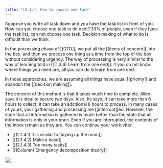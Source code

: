 ```yaml
---
title: "(2.1.4) How to choose one task"
---
```


Suppose you write all task down and you have the task list in front of you. How can you choose one task to do next?
33% of people, even if they have the task list, can not choose one task. Decision making of what to do is difficult than we think.

In the processing phase of [[GTD]], we put all the [[items of concern]] into the box, and then we process one thing at a time from the top of the box without considering urgency. The way of processing is very similar to the way of learning told in [[(1.3.4) Learn from one end]]: if you do not know where things you need are, all you can do is learn from one end.

In those approaches, we are assuming all things have equal [[priority]] and abandon the [[decision making]].

The concern of this method is that it takes much time to complete. Allen says it is ideal to secure two days. Also, he says, it can take more than 6 hours to collect, it can take an additional 8 hours to process. In many cases of yours, your gathering and processing are [[interrupt]]ed. However, the state that all information is gathered is much better than the state that all information is only in your brain. Even if you are interrupted, the contents of the inbox remain as they are. You can continue your work after.

- [[(2.1.4.1) It is similar to tidying up the room]]
- [[(2.1.4.2) Make a base]]
- [[(2.1.4.3) Too many tasks]]
- [[(Column) Emergency decomposition theory]]

<img src='https://scrapbox.io/api/pages/nishio/en/icon' alt='en.icon' height="19.5"/>